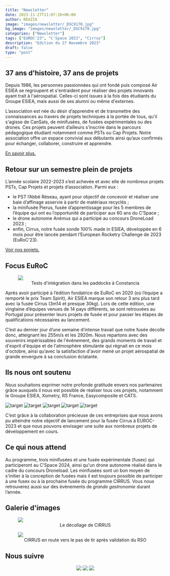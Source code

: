 ```yaml
---
title: "Newsletter"
date: 2023-11-27T11:07:10+06:00
author: REUZIA
image: "images/newsletter/_DSC9170.jpg"
bg_image: "images/newsletter/_DSC9170.jpg"
categories: ["Newsletter"]
tags: ["EUROC'23", "C'Space 2023", "Cirrus"]
description: "Edition du 27 Novembre 2023"
draft: false
type: "post"
---
```


## 37 ans d'histoire, 37 ans de projets 
Depuis 1986, les personnes passionnées qui ont fondé puis composé Air ESIEA se regroupent et s'entraident pour réaliser
des projets innovants ayant trait à l'aérospatial. Celles-ci sont issues à la fois des étudiants du Groupe ESIEA, mais
aussi de ses alumni ou même d'externes.

L’association est née du désir d’apprendre et de transmettre des connaissances au travers de projets techniques à la
portée de tous, qu'il s'agisse de CanSats, de minifusées, de fusées expérimentales ou des drones. Ces projets peuvent
d’ailleurs s’inscrire dans le parcours pédagogique étudiant notamment comme PSTs ou Cap Projets. Notre association offre
un espace convivial aux débutants ainsi qu’aux confirmés pour échanger, collaborer, construire et apprendre.

[En savoir plus.](https://airesiea.org)

## Retour sur un semestre plein de projets

L’année scolaire 2022-2023 s’est achevée et avec elle de nombreux projets PSTs, Cap Projets et projets d’association.
Parmi eux : 
- le PST l’Abbé Réseau, ayant pour objectif de concevoir et réaliser une baie d’affinage asservie à partir de matériaux
  recyclés ;
- la minifusée Pierus, fusée d’apprentissage pour les 5 membres de l’équipe qui ont eu l’opportunité de participer aux
  60 ans du C’Space ;
- le drone autonome Anémus qui a participé au concours DroneLoad 2023 ;
- enfin, Cirrus, notre fusée sonde 100% made in ESIEA, développée en 6 mois pour être lancée pendant l’European Rocketry
  Challenge de 2023 (EuRoC’23).

[Voir nos projets.](https://test.airesiea.org/projets)

## Focus EuRoC

<figure>
  <a href="/images/newsletter/DSC02431-Travail_paddocks_assemblage_5.jpg"><img class="img-responsive" src="/images/newsletter/DSC02431-Travail_paddocks_assemblage_5_min.jpg" /></a>
  <figcaption><center>Tests d'intégration dans les paddocks à Constancia</center></figcaption>
</figure>

Après avoir participé à l’édition fondatrice de EuRoC en 2020 (où l’équipe a remporté le prix Team Spirit), Air ESIEA
marque son retour 3 ans plus tard avec la fusée Cirrus (3m14 et presque 30kg). Lors de cette édition, une vingtaine
d’équipes venues de 14 pays différents, se sont retrouvées au Portugal pour présenter leurs projets de fusée et pour
passer les étapes de qualifications nécessaires au lancement.

C’est au dernier jour d’une semaine d’intense travail que notre fusée décolle donc, atteignant les 255m/s et les 2920m.
Nous repartons avec des souvenirs impérissables de l'événement, des grands moments de travail et d'esprit d'équipe et de
l'atmosphère stimulante qui régnait en ce mois d'octobre, ainsi qu’avec la satisfaction d'avoir mené un projet
aérospatial de grande envergure à sa conclusion éclatante.

## Ils nous ont soutenu

Nous souhaitons exprimer notre profonde gratitude envers nos partenaires grâce auxquels il nous est possible de réaliser
tous ces projets, notamment le Groupe ESIEA, Xometry, RS France, Easycomposite et CATS.

![target](/images/newsletter/logo-esiea-blanc-fond-bleu-1.png)
![target](/images/newsletter/xometry.png)
![target](/images/newsletter/RS%20France.png)
![target](/images/newsletter/easycomposite.png)
![target](/images/newsletter/cats.png)

C’est grâce à la collaboration précieuse de ces entreprises que nous avons pu atteindre notre objectif de lancement pour la fusée Cirrus à EUROC-2023 et que nous pouvons envisager une suite aux nombreux projets de développement en cours.

## Ce qui nous attend

Au programme, trois minifusées et une fusée expérimentale (fusex) qui participeront au C’Space 2024, ainsi qu'un drone autonome réalisé dans le cadre du concours Droneload. Les minifusées sont un bon moyen de s’initier à la conception de fusées mais il est toujours possible de participer à une fusex ou à la prochaine fusée du programme CIRRUS. Vous nous retrouverez aussi sur des évènements de *grande gastronomie* durant l’année.

## Galerie d'images
<figure>
  <a href="/images/newsletter/DSC02707-D%C3%A9collage_Cirrus.jpg"><img class="img-responsive" src="/images/newsletter/DSC02707-D%C3%A9collage_Cirrus_min.jpg" /></a>
  <figcaption><center>Le décollage de CIRRUS</center></figcaption>
</figure>

<figure>
  <a href="/images/newsletter/_DSC9333.jpg"><img class="img-responsive" src="/images/newsletter/_DSC9333_min.jpg" /></a>
  <figcaption><center>CIRRUS en route vers le pas de tir après validation du RSO</center></figcaption>
</figure>

## Nous suivre 

<center>
<a href="https://www.facebook.com/airesiea/"><img src="/images/newsletter/facebook.png" /></a>
<a href="https://www.instagram.com/air.esiea.fr/"><img src="/images/newsletter/insta-19.png" /></a>
<a href="https://www.linkedin.com/company/19086534/"><img src="/images/newsletter/linkedin.png" /></a>
</center>
